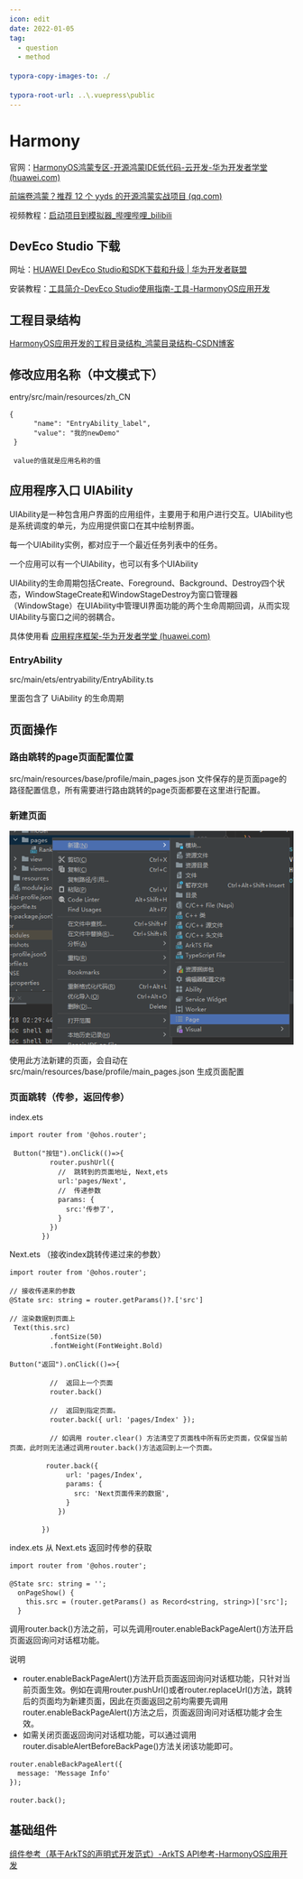 ```yaml
---
icon: edit
date: 2022-01-05
tag:
  - question
  - method

typora-copy-images-to: ./

typora-root-url: ..\.vuepress\public
---
```


# Harmony

官网：[HarmonyOS鸿蒙专区-开源鸿蒙IDE低代码-云开发-华为开发者学堂 (huawei.com)](https://developer.huawei.com/consumer/cn/training/harmonyOS/l44yheg8?ha_source=HM-yetou&ha_sourceId=89000240)

[前端卷鸿蒙？推荐 12 个 yyds 的开源鸿蒙实战项目 (qq.com)](https://mp.weixin.qq.com/s/LFvY152vujufw0UL3Oqp7A)

视频教程：[启动项目到模拟器_哔哩哔哩_bilibili](https://www.bilibili.com/video/BV1kr421W7rV?p=1&vd_source=f25f5a8d75a3a60d5a288f726803ec11)

## DevEco Studio 下载

网址：[HUAWEI DevEco Studio和SDK下载和升级 | 华为开发者联盟](https://developer.huawei.com/consumer/cn/deveco-studio/)

安装教程：[工具简介-DevEco Studio使用指南-工具-HarmonyOS应用开发](https://developer.harmonyos.com/cn/docs/documentation/doc-guides-V3/deveco_overview-0000001053582387-V3?catalogVersion=V3)

## 工程目录结构

[HarmonyOS应用开发的工程目录结构_鸿蒙目录结构-CSDN博客](https://blog.csdn.net/weixin_40763897/article/details/135731357)

## 修改应用名称（中文模式下）

entry/src/main/resources/zh_CN 

```
{
      "name": "EntryAbility_label",
      "value": "我的newDemo"
 }
 
 value的值就是应用名称的值
```



## 应用程序入口 UIAbility

UIAbility是一种包含用户界面的应用组件，主要用于和用户进行交互。UIAbility也是系统调度的单元，为应用提供窗口在其中绘制界面。

每一个UIAbility实例，都对应于一个最近任务列表中的任务。

一个应用可以有一个UIAbility，也可以有多个UIAbility



UIAbility的生命周期包括Create、Foreground、Background、Destroy四个状态，WindowStageCreate和WindowStageDestroy为窗口管理器（WindowStage）在UIAbility中管理UI界面功能的两个生命周期回调，从而实现UIAbility与窗口之间的弱耦合。

具体使用看  [应用程序框架-华为开发者学堂 (huawei.com)](https://developer.huawei.com/consumer/cn/training/course/slightMooc/C101667310940295021)

### EntryAbility

src/main/ets/entryability/EntryAbility.ts

里面包含了 UiAbility 的生命周期

## 页面操作

### 路由跳转的page页面配置位置  

src/main/resources/base/profile/main_pages.json  文件保存的是页面page的路径配置信息，所有需要进行路由跳转的page页面都要在这里进行配置。

### 新建页面

![](/image-20231118025204427.png)



使用此方法新建的页面，会自动在 src/main/resources/base/profile/main_pages.json   生成页面配置

### 页面跳转（传参，返回传参）

index.ets

```
import router from '@ohos.router';

 Button("按钮").onClick(()=>{
          router.pushUrl({
            //  跳转到的页面地址, Next,ets
            url:'pages/Next',
            //  传递参数
            params: {
              src:'传参了',
            }
          })
        })
```

Next.ets  （接收index跳转传递过来的参数）

```
import router from '@ohos.router';

// 接收传递来的参数
@State src: string = router.getParams()?.['src']

// 渲染数据到页面上
 Text(this.src)
          .fontSize(50)
          .fontWeight(FontWeight.Bold)
          
Button("返回").onClick(()=>{

          //  返回上一个页面
          router.back()
          
          //  返回到指定页面。
          router.back({ url: 'pages/Index' });
          
          // 如调用 router.clear() 方法清空了页面栈中所有历史页面，仅保留当前页面，此时则无法通过调用router.back()方法返回到上一个页面。
        
         router.back({
              url: 'pages/Index',
              params: {
                src: 'Next页面传来的数据',
              }
            })
        
        })
```

index.ets  从 Next.ets  返回时传参的获取

```
import router from '@ohos.router';

@State src: string = '';
  onPageShow() {
    this.src = (router.getParams() as Record<string, string>)['src'];
  }
```



调用router.back()方法之前，可以先调用router.enableBackPageAlert()方法开启页面返回询问对话框功能。

说明

- router.enableBackPageAlert()方法开启页面返回询问对话框功能，只针对当前页面生效。例如在调用router.pushUrl()或者router.replaceUrl()方法，跳转后的页面均为新建页面，因此在页面返回之前均需要先调用router.enableBackPageAlert()方法之后，页面返回询问对话框功能才会生效。
- 如需关闭页面返回询问对话框功能，可以通过调用router.disableAlertBeforeBackPage()方法关闭该功能即可。

```
router.enableBackPageAlert({
  message: 'Message Info'
});

router.back();
```



## 基础组件

[组件参考（基于ArkTS的声明式开发范式）-ArkTS API参考-HarmonyOS应用开发](https://developer.harmonyos.com/cn/docs/documentation/doc-references-V3/ts-container-alphabet-indexer-0000001427744828-V3)


